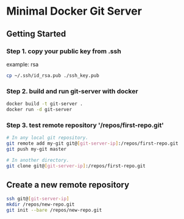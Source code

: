 # Minimal Docker Git Server

## Getting Started

### Step 1. copy your public key from .ssh

example: rsa
```sh
cp ~/.ssh/id_rsa.pub ./ssh_key.pub
```

### Step 2. build and run git-server with docker

```sh
docker build -t git-server .
docker run -d git-server
```

### Step 3. test remote repository '/repos/first-repo.git'

```sh
# In any local git repository.
git remote add my-git git@[git-server-ip]:/repos/first-repo.git
git push my-git master 

# In another directory.
git clone git@[git-server-ip]:/repos/first-repo.git
```

## Create a new remote repository
```sh
ssh git@[git-server-ip]
mkdir /repos/new-repo.git
git init --bare /repos/new-repo.git
```


